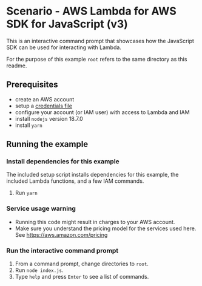 # Scenario - AWS Lambda for AWS SDK for JavaScript (v3)

This is an interactive command prompt that showcases how the JavaScript SDK can be
used for interacting with Lambda.

For the purpose of this example `root` refers to the same directory as this readme.

## Prerequisites

- create an AWS account
- setup a [credentials file](https://docs.aws.amazon.com/cli/latest/userguide/cli-configure-files.html)
- configure your account (or IAM user) with access to Lambda and IAM
- install `nodejs` version 18.7.0
- install `yarn`

## Running the example

### Install dependencies for this example

The included setup script installs dependencies for this example,
the included Lambda functions, and a few IAM commands.

1. Run `yarn`

### Service usage warning

- Running this code might result in charges to your AWS account.
- Make sure you understand the pricing model for the services used here. See https://aws.amazon.com/pricing

### Run the interactive command prompt

1. From a command prompt, change directories to `root`.
1. Run `node index.js`.
1. Type `help` and press `Enter` to see a list of commands.
